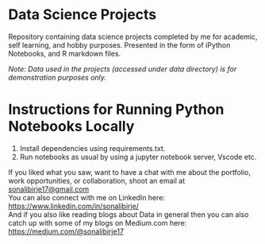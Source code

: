 # Data Science Projects
Repository containing data science projects completed by me for academic, self learning, and hobby purposes. Presented in the form of iPython Notebooks, and R markdown files.

*Note: Data used in the projects (accessed under data directory) is for demonstration purposes only.*


# Instructions for Running Python Notebooks Locally

1. Install dependencies using requirements.txt.
2. Run notebooks as usual by using a jupyter notebook server, Vscode etc.

If you liked what you saw, want to have a chat with me about the portfolio, work opportunities, or collaboration, shoot an email at sonalibirje17@gmail.com <br>
You can also connect with me on LinkedIn here: https://www.linkedin.com/in/sonalibirje/ <br>
And if you also like reading blogs about Data in general then you can also catch up with some of my blogs on Medium.com here: https://medium.com/@sonalibirje17

